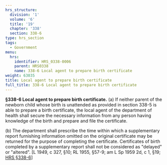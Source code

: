 ```yaml
---
hrs_structure:
  division: '1'
  volume: '6'
  title: '19'
  chapter: '338'
  section: 338-6
type: hrs_section
tags:
  - Government
menu:
  hrs:
    identifier: HRS_0338-0006
    parent: HRS0338
    name: 338-6 Local agent to prepare birth certificate
weight: 63035
title: Local agent to prepare birth certificate
full_title: 338-6 Local agent to prepare birth certificate
---
```

**§338-6 Local agent to prepare birth certificate.** (a) If neither parent of the newborn child whose birth is unattended as provided in section 338-5 is able to prepare a birth certificate, the local agent of the department of health shall secure the necessary information from any person having knowledge of the birth and prepare and file the certificate.

(b) The department shall prescribe the time within which a supplementary report furnishing information omitted on the original certificate may be returned for the purpose of completing the certificate. Certificates of birth completed by a supplementary report shall not be considered as "delayed" or "altered". [L 1949, c 327, §10; RL 1955, §57-9; am L Sp 1959 2d, c 1, §19; [HRS §338-6](/title-19/chapter-338/section-338-6/)]